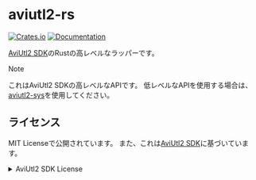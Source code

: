 # aviutl2-rs

[![Crates.io](https://img.shields.io/crates/v/aviutl2.svg)](https://crates.io/crates/aviutl2)
[![Documentation](https://docs.rs/aviutl2/badge.svg)](https://docs.rs/aviutl2)

[AviUtl2 SDK](https://github.com/sevenc-nanashi/aviutl2_sdk_mirror)のRustの高レベルなラッパーです。

> [!NOTE]
> これはAviUtl2 SDKの高レベルなAPIです。
> 低レベルなAPIを使用する場合は、[aviutl2-sys](https://crates.io/crates/aviutl2-sys)を使用してください。

## ライセンス

MIT Licenseで公開されています。
また、これは[AviUtl2 SDK](https://github.com/sevenc-nanashi/aviutl2_sdk_mirror)に基づいています。

<details>
<summary>AviUtl2 SDK License</summary>

```
---------------------------------
AviUtl ExEdit2 Plugin SDK License
---------------------------------

The MIT License

Copyright (c) 2025 Kenkun

Permission is hereby granted, free of charge, to any person obtaining a copy
of this software and associated documentation files (the "Software"), to deal
in the Software without restriction, including without limitation the rights
to use, copy, modify, merge, publish, distribute, sublicense, and/or sell
copies of the Software, and to permit persons to whom the Software is
furnished to do so, subject to the following conditions:

The above copyright notice and this permission notice shall be included in
all copies or substantial portions of the Software.

THE SOFTWARE IS PROVIDED "AS IS", WITHOUT WARRANTY OF ANY KIND, EXPRESS OR
IMPLIED, INCLUDING BUT NOT LIMITED TO THE WARRANTIES OF MERCHANTABILITY,
FITNESS FOR A PARTICULAR PURPOSE AND NONINFRINGEMENT. IN NO EVENT SHALL THE
AUTHORS OR COPYRIGHT HOLDERS BE LIABLE FOR ANY CLAIM, DAMAGES OR OTHER
LIABILITY, WHETHER IN AN ACTION OF CONTRACT, TORT OR OTHERWISE, ARISING FROM,
OUT OF OR IN CONNECTION WITH THE SOFTWARE OR THE USE OR OTHER DEALINGS IN
THE SOFTWARE.
```

</details>
